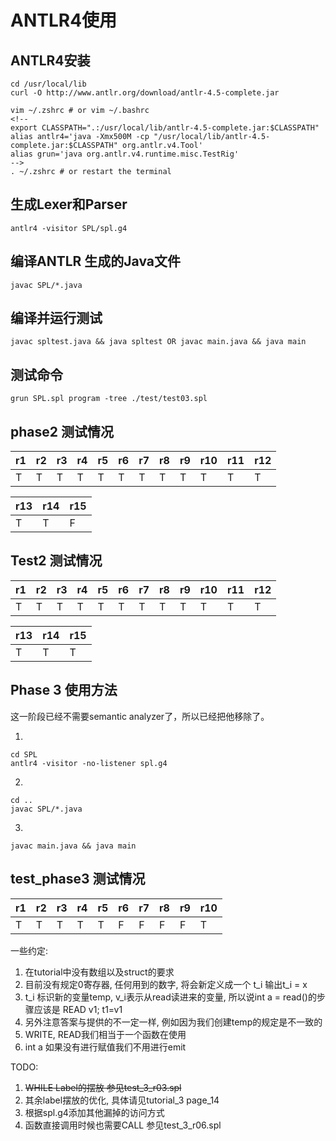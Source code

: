 # ANTLR4使用

## ANTLR4安装

```
cd /usr/local/lib
curl -O http://www.antlr.org/download/antlr-4.5-complete.jar

vim ~/.zshrc # or vim ~/.bashrc
<!-- 
export CLASSPATH=".:/usr/local/lib/antlr-4.5-complete.jar:$CLASSPATH"
alias antlr4='java -Xmx500M -cp "/usr/local/lib/antlr-4.5-complete.jar:$CLASSPATH" org.antlr.v4.Tool'
alias grun='java org.antlr.v4.runtime.misc.TestRig' 
-->
. ~/.zshrc # or restart the terminal
```

## 生成Lexer和Parser

```
antlr4 -visitor SPL/spl.g4 
```

## 编译ANTLR 生成的Java文件

```
javac SPL/*.java
```

## 编译并运行测试

```
javac spltest.java && java spltest OR javac main.java && java main
```
## 测试命令
```
grun SPL.spl program -tree ./test/test03.spl
```

## phase2 测试情况


| r1  | r2  | r3  | r4  | r5 | r6 | r7 | r8  | r9 | r10 | r11 | r12 |
|-----|-----|-----|-----|----|----|----|-----|----|-----|-----|-----|
| T   | T   | T   | T   | T  | T  | T  | T   | T  | T   | T   | T   |

| r13  | r14 | r15  |
|------|-----|------|
| T    | T   | F    | 


## Test2 测试情况

| r1  | r2  | r3  | r4  | r5 | r6 | r7 | r8  | r9 | r10 | r11 | r12 |
|-----|-----|-----|-----|----|----|----|-----|----|-----|-----|-----|
| T   | T   | T   | T   | T  | T  | T  | T   | T  | T   | T   | T   |

| r13  | r14 | r15  |
|------|-----|------|
| T    | T   | T    | 


## Phase 3 使用方法
这一阶段已经不需要semantic analyzer了，所以已经把他移除了。

1. 
```
cd SPL
antlr4 -visitor -no-listener spl.g4
```

2. 
```
cd ..
javac SPL/*.java
```

3.
```
javac main.java && java main
```


## test_phase3 测试情况

| r1  | r2  | r3  | r4  | r5 | r6 | r7 | r8  | r9 | r10 |
|-----|-----|-----|-----|----|----|----|-----|----|-----|
| T   | T   | T   | T   | T  | F  | F  | F   | F  | T   |

一些约定: 
1. 在tutorial中没有数组以及struct的要求
2. 目前没有规定0寄存器, 任何用到的数字, 将会新定义成一个 t_i 输出t_i = x
3. t_i 标识新的变量temp, v_i表示从read读进来的变量, 所以说int a = read()的步骤应该是 READ v1; t1=v1
4. 另外注意答案与提供的不一定一样, 例如因为我们创建temp的规定是不一致的
5. WRITE, READ我们相当于一个函数在使用
6. int a 如果没有进行赋值我们不用进行emit

TODO:  
1. ~~WHILE Label的摆放 参见test_3_r03.spl~~  
2. 其余label摆放的优化, 具体请见tutorial_3 page_14  
3. 根据spl.g4添加其他漏掉的访问方式  
4. 函数直接调用时候也需要CALL 参见test_3_r06.spl
